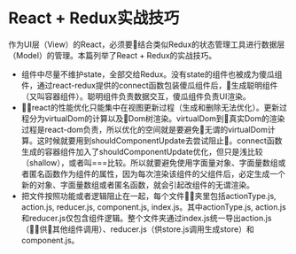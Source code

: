 # React + Redux实战技巧

作为UI层（View）的React，必须要结合类似Redux的状态管理工具进行数据层（Model）的管理。本篇列举了React + Redux的实战技巧。

- 组件中尽量不维护state，全部交给Redux。没有state的组件也被成为傻瓜组件，通过react-redux提供的connect函数包装傻瓜组件后，生成聪明组件（又叫容器组件）。聪明组件负责数据交互，傻瓜组件负责UI渲染。
- react的性能优化只能集中在视图更新过程（生成和删除无法优化）。更新过程分为virtualDom的计算以及Dom树渲染。virtualDom到真实Dom的渲染过程是react-dom负责，所以优化的空间就是要避免无谓的virtualDom计算。这时候就要用到shouldComponentUpdate去尝试阻止。connect函数生成的容器组件加入了shouldComponentUpdate优化，但只是浅比较（shallow），或者叫===比较。所以就要避免使用字面量对象、字面量数组或者匿名函数作为组件的属性，因为每次渲染该组件的父组件后，必定生成一个新的对象、字面量数组或者匿名函数，就会引起改组件的无谓渲染。
- 把文件按照功能或者逻辑阻止在一起，每个文件夹里包括actionType.js, action.js, reducer.js, component.js, index.js。其中actionType.js, action.js和reducer.js仅包含组件逻辑。整个文件夹通过index.js统一导出action.js（供其他组件调用）、reducer.js（供store.js调用生成store）和component.js。